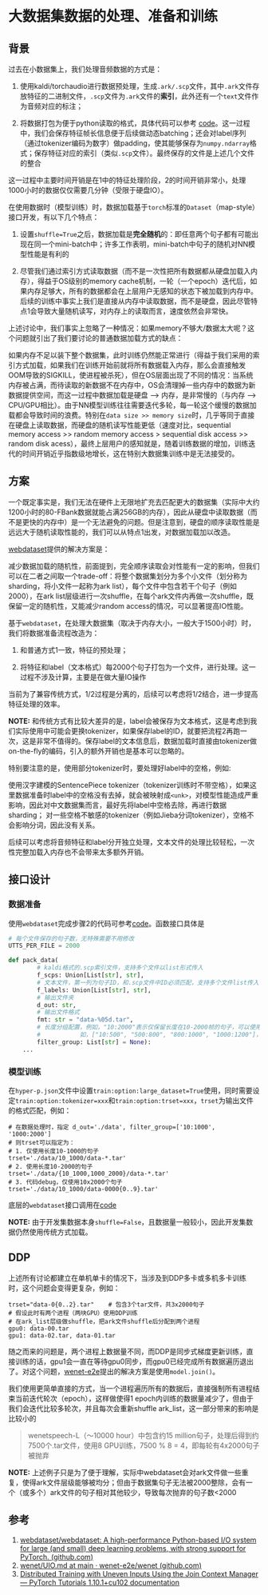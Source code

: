 
# 大数据集数据的处理、准备和训练

## 背景

过去在小数据集上，我们处理音频数据的方式是：

1. 使用kaldi/torchaudio进行数据预处理，生成`.ark/.scp`文件，其中`.ark`文件存放特征的二进制文件，`.scp`文件为`.ark`文件的**索引**，此外还有一个`text`文件作为音频对应的标注；

2. 将数据打包为便于python读取的格式，具体代码可以参考 [code](https://github.com/maxwellzh/Transducer-dev/blob/e192070011b8e3ffa9ed818981e9321f12fe8117/cat/utils/pipeline/asr.py#L198)。这一过程中，我们会保存特征帧长信息便于后续做动态batching；还会对label序列（通过tokenizer编码为数字）做padding，使其能够保存为`numpy.ndarray`格式；保存特征对应的索引（类似`.scp`文件）。最终保存的文件是上述几个文件的整合

这一过程中主要时间开销是在1中的特征处理阶段，2的时间开销非常小，处理1000小时的数据仅仅需要几分钟（受限于硬盘IO）。

在使用数据时（模型训练）时，数据加载基于`torch`标准的`Dataset`（map-style）接口开发，有以下几个特点：

1. 设置`shuffle=True`之后，数据加载是**完全随机**的：即任意两个句子都有可能出现在同一个mini-batch中；许多工作表明，mini-batch中句子的随机对NN模型性能是有利的

2. 尽管我们通过索引方式读取数据（而不是一次性把所有数据都从硬盘加载入内存），得益于OS级别的memory cache机制，一轮（一个epoch）迭代后，如果内存足够大，所有的数据都会在上层用户无感知的状态下被加载到内存中。后续的训练中事实上我们是直接从内存中读取数据，而不是硬盘，因此尽管特点1会导致大量随机读写，对内存上的读取而言，速度依然会非常快。

上述讨论中，我们事实上忽略了一种情况：如果memory不够大/数据太大呢？这个问题就引出了我们要讨论的普通数据加载方式的缺点：

如果内存不足以装下整个数据集，此时训练仍然能正常进行（得益于我们采用的索引方式加载，如果我们在训练开始前就将所有数据载入内存，那么会直接触发OOM导致的SIGKILL，使进程被杀死），但在OS层面出现了不同的情况：当系统内存被占满，而待读取的新数据不在内存中，OS会清理掉一些内存中的数据为新数据提供空间，而这一过程中数据加载是硬盘 --> 内存，是非常慢的（与内存 --> CPU/GPU相比）。由于NN模型训练往往需要迭代多轮，每一轮这个缓慢的数据加载都会导致时间的浪费。特别在`data size >> memory size`时，几乎等同于直接在硬盘上读取数据，而硬盘的随机读写性能更低（速度对比，sequential memory access >> random memory access > sequential disk access >> random disk acess），最终上层用户的感知就是，随着训练数据的增加，训练迭代的时间开销近乎指数级地增长，这在特别大数据集训练中是无法接受的。

## 方案

一个既定事实是，我们无法在硬件上无限地扩充去匹配更大的数据集（实际中大约1200小时的80-FBank数据就能占满256GB的内存），因此从硬盘中读取数据（而不是更快的内存中）是一个无法避免的问题。但是注意到，硬盘的顺序读取性能是远远大于随机读取性能的，我们可以从特点1出发，对数据加载加以改造。

[webdataset](https://github.com/webdataset/webdataset)提供的解决方案是：

减少数据加载的随机性，前面提到，完全顺序读取会对性能有一定的影响，但我们可以在二者之间取一个trade-off：将整个数据集划分为多个小文件（划分称为sharding，将小文件一起称为ark list），每个文件中包含若干个句子（例如2000），在ark list层级进行一次shuffle，在每个ark文件内再做一次shuffle，既保留一定的随机性，又能减少random access的情况，可以显著提高IO性能。

基于`webdataset`，在处理大数据集（取决于内存大小，一般大于1500小时）时，我们将数据准备流程改造为：

1. 和普通方式1一致，特征的预处理；

2. 将特征和label（文本格式）每2000个句子打包为一个文件，进行处理。这一过程不涉及计算，主要是在做大量IO操作

当前为了兼容传统方式，1/2过程是分离的，后续可以考虑将1/2结合，进一步提高特征处理的效率。

**NOTE:**
和传统方式有比较大差异的是，label会被保存为文本格式，这是考虑到我们实际使用中可能会更换tokenizer，如果保存label的ID，就要把流程2再跑一次，这是非常不值得的。保存label的文本信息后，数据加载时直接由tokenizer做on-the-fly的编码，引入的额外开销也是基本可以忽略的。

特别要注意的是，使用部分tokenizer时，要处理好label中的空格，例如:

使用汉字建模的SentencePiece tokenizer（tokenizer训练时不带空格），如果这里数据准备时label中的空格没有去掉，就会被映射成`<unk>`，对模型性能造成严重影响，因此对中文数据集而言，最好先将label中空格去除，再进行数据sharding；
对一些空格不敏感的tokenizer（例如Jieba分词tokenizer），空格不会影响分词，因此没有关系。

后续可以考虑将音频特征和label分开独立处理，文本文件的处理比较轻松，一次性完整加载入内存也不会带来太多额外开销。

## 接口设计

### 数据准备
使用`webdataset`完成步骤2的代码可参考[code](https://github.com/maxwellzh/Transducer-dev/blob/main/egs/wenetspeech/local/prep_wds.py#L16)。函数接口具体是

```python
# 每个文件保存的句子数，无特殊需要不用修改
UTTS_PER_FILE = 2000

def pack_data(
        # kaldi格式的.scp索引文件，支持多个文件以list形式传入
        f_scps: Union[List[str], str],
        # 文本文件，第一列为句子ID，和.scp文件中ID必须匹配，支持多个文件list传入
        f_labels: Union[List[str], str],
        # 输出文件夹
        d_out: str,
        # 输出文件格式
        fmt: str = "data-%05d.tar",
        # 长度分组配置，例如，"10:2000"表示仅保留长度在10-2000帧的句子，可以使用多个进行分组
        #           如，["10:500", "500:800", "800:1000", "1000:1200"]，不同长度组的文件会被保存在对应文件夹内
        filter_group: List[str] = None):
    ...
```

### 模型训练

在`hyper-p.json`文件中设置`train:option:large_dataset=True`使用，同时需要设定`train:option:tokenizer=xxx`和`train:option:trset=xxx`，`trset`为输出文件的格式匹配，例如：

```
# 在数据处理时，指定 d_out='./data', filter_group=['10:1000', '1000:2000']
# 则trset可以指定为：
# 1. 仅使用长度10-1000的句子
trset='./data/10_1000/data-*.tar'
# 2. 使用长度10-2000的句子
trset='./data/{10_1000,1000_2000}/data-*.tar'
# 3. 代码debug，仅使用10x2000个句子
trset='./data/10_1000/data-0000{0..9}.tar'
```

底层的`webdataset`接口调用在[code](https://github.com/maxwellzh/Transducer-dev/blob/main/cat/shared/manager.py#L82)

**NOTE:** 由于开发集数据本身`shuffle=False`，且数据量一般较小，因此开发集数据仍然使用传统方式加载。

## DDP

上述所有讨论都建立在单机单卡的情况下，当涉及到DDP多卡或多机多卡训练时，这个问题会变得更复杂，例如：

```
trset="data-0{0..2}.tar"    # 包含3个tar文件，共3x2000句子
# 假设此时有两个进程（两块GPU）使用DDP训练
# 在ark_list层级做shuffle，把ark文件shuffle后分配到两个进程
gpu0: data-00.tar
gpu1: data-02.tar, data-01.tar
```

随之而来的问题是，两个进程上数据量不同，而DDP是同步式梯度更新训练，直接训练的话，gpu1会一直在等待gpu0同步，而gpu0已经完成所有数据遍历退出了。对这个问题，[wenet-e2e](https://github.com/wenet-e2e/wenet/blob/main/docs/UIO.md#qa)提出的解决方案是使用`model.join()`。

我们使用更简单直接的方式，当一个进程遍历所有的数据后，直接强制所有进程结束当前迭代轮次（epoch），这样做使得1 epoch内训练的数据量减少了，但由于我们会迭代比较多轮次，并且每次会重新shuffle ark_list，这一部分带来的影响是比较小的

> wenetspeech-L（～10000 hour）中包含约15 million句子，处理后得到约7500个.tar文件，使用8 GPU训练，7500 % 8 = 4，即每轮有4x2000句子被抛弃

**NOTE:**
上述例子只是为了便于理解，实际中webdataset会对ark文件做一些重复，使得ark文件层级能够被均分；但由于数据集句子无法被2000整除，会有一个（或多个）ark文件的句子相对其他较少，导致每次抛弃的句子数<2000

## 参考

1. [webdataset/webdataset: A high-performance Python-based I/O system for large (and small) deep learning problems, with strong support for PyTorch. (github.com)](https://github.com/webdataset/webdataset)
2. [wenet/UIO.md at main · wenet-e2e/wenet (github.com)](https://github.com/wenet-e2e/wenet/blob/main/docs/UIO.md)
3. [Distributed Training with Uneven Inputs Using the Join Context Manager — PyTorch Tutorials 1.10.1+cu102 documentation](https://pytorch.org/tutorials/advanced/generic_join.html#how-does-join-work)

